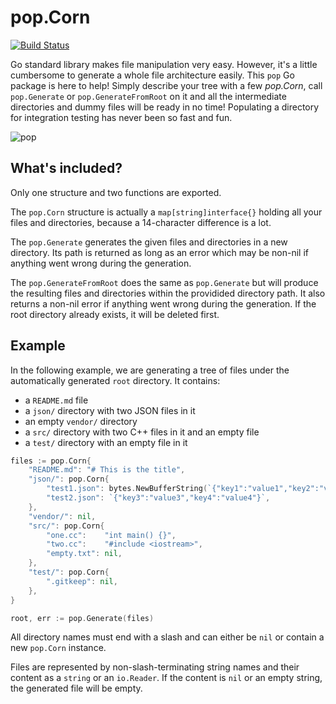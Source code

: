 # pop.Corn
[![Build Status](https://travis-ci.org/aseure/pop.svg?branch=master)](https://travis-ci.org/aseure/pop)

Go standard library makes file manipulation very easy. However, it's a little
cumbersome to generate a whole file architecture easily. This `pop` Go package
is here to help! Simply describe your tree with a few *pop.Corn*, call
`pop.Generate` or `pop.GenerateFromRoot` on it and all the intermediate
directories and dummy files will be ready in no time! Populating a directory
for integration testing has never been so fast and fun.

![pop](https://github.com/aseure/pop/raw/master/pop.gif)

## What's included?

Only one structure and two functions are exported.

The `pop.Corn` structure is actually a `map[string]interface{}` holding all
your files and directories, because a 14-character difference is a lot.

The `pop.Generate` generates the given files and directories in a new
directory. Its path is returned as long as an error which may be non-nil if
anything went wrong during the generation.

The `pop.GenerateFromRoot` does the same as `pop.Generate` but will produce the
resulting files and directories within the providided directory path. It also
returns a non-nil error if anything went wrong during the generation. If the
root directory already exists, it will be deleted first.

## Example

In the following example, we are generating a tree of files under the
automatically generated `root` directory. It contains:
 - a `README.md` file
 - a `json/` directory with two JSON files in it
 - an empty `vendor/` directory
 - a `src/` directory with two C++ files in it and an empty file
 - a `test/` directory with an empty file in it

```go
files := pop.Corn{
    "README.md": "# This is the title",
    "json/": pop.Corn{
        "test1.json": bytes.NewBufferString(`{"key1":"value1","key2":"value2"}`),
        "test2.json": `{"key3":"value3","key4":"value4"}`,
    },
    "vendor/": nil,
    "src/": pop.Corn{
        "one.cc":    "int main() {}",
        "two.cc":    "#include <iostream>",
        "empty.txt": nil,
    },
    "test/": pop.Corn{
        ".gitkeep": nil,
    },
}

root, err := pop.Generate(files)
```

All directory names must end with a slash and can either be `nil` or contain a
new `pop.Corn` instance.

Files are represented by non-slash-terminating string names and their content
as a `string` or an  `io.Reader`. If the content is `nil` or an empty string,
the generated file will be empty.
